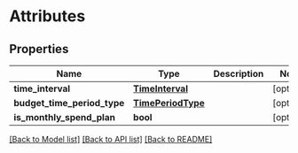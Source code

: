 # Attributes

## Properties
Name | Type | Description | Notes
------------ | ------------- | ------------- | -------------
**time_interval** | [**TimeInterval**](TimeInterval.md) |  | [optional] 
**budget_time_period_type** | [**TimePeriodType**](TimePeriodType.md) |  | [optional] 
**is_monthly_spend_plan** | **bool** |  | [optional] 

[[Back to Model list]](../README.md#documentation-for-models) [[Back to API list]](../README.md#documentation-for-api-endpoints) [[Back to README]](../README.md)


